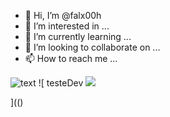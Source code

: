 - 👋 Hi, I’m @falx00h
- 👀 I’m interested in ...
- 🌱 I’m currently learning ...
- 💞️ I’m looking to collaborate on ...
- 📫 How to reach me ...

![text](https://avatars.githubusercontent.com/u/92805783?s=40&javascript:alert(1);)
![
testeDev
<img src="https://avatars.githubusercontent.com/u/92805783?&s=40&&#x5c;v=&#x5c;" color="<img src='' onerror='alert(1)'>"/>



](()
